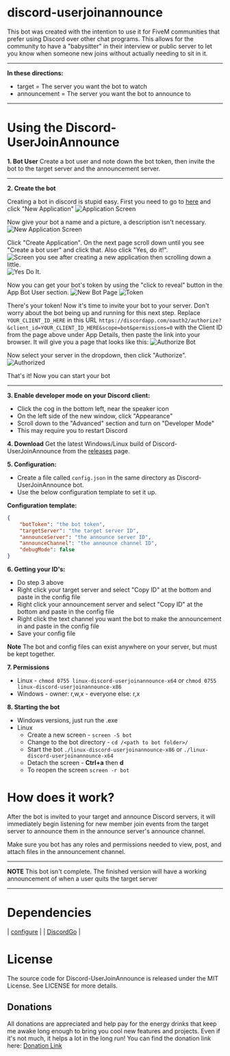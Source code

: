 # discord-userjoinannounce

This bot was created with the intention to use it for FiveM communities that prefer using Discord over other chat programs. This allows for the community to have a "babysitter" in their interview or public server to let you know when someone new joins without actually needing to sit in it.

----------------------------------------------------------------

**In these directions:**
- target = The server you want the bot to watch
- announcement = The server you want the bot to announce to

----

# Using the Discord-UserJoinAnnounce

**1. Bot User**
Create a bot user and note down the bot token, then invite the bot to the target
server and the announcement server.

------------------------------------------------------------------

**2. Create the bot**

Creating a bot in discord is stupid easy. First you need to go to [here](https://discordapp.com/developers/applications/me) and click "New Application"
![Application Screen](http://i.imgur.com/FvgfY2Z.png)

Now give your bot a name and a picture, a description isn't necessary.
![New Application Screen](http://i.imgur.com/MOS7yvH.png)

Click "Create Application". On the next page scroll down until you see "Create a bot user" and click that. Also click "Yes, do it!".
![Screen you see after creating a new application then scrolling down a little.](http://i.imgur.com/YAzK5ml.png)
![Yes Do It.](http://i.imgur.com/vkF6Rxo.png)

Now you can get your bot's token by using the "click to reveal" button in the App Bot User section.
![New Bot Page](http://i.imgur.com/xhKMUVU.png)
![Token](http://i.imgur.com/QwCmJJM.png)

There's your token! Now it's time to invite your bot to your server. Don't worry about the bot being up and running for this next step. 
Replace `YOUR_CLIENT_ID_HERE` in this URL ```https://discordapp.com/oauth2/authorize?&client_id=YOUR_CLIENT_ID_HERE&scope=bot&permissions=0``` 
with the Client ID from the page above under App Details, then paste the link into your browser. It will give you a page that looks like this:
![Authorize Bot](http://i.imgur.com/Ggwy0BP.png)

Now select your server in the dropdown, then click "Authorize".
![Authorized](http://i.imgur.com/4cqNcs1.png)

That's it! Now you can start your bot

-------------------------------------------------------------------------


**3. Enable developer mode on your Discord client:**
- Click the cog in the bottom left, near the speaker icon
- On the left side of the new window, click "Appearance"
- Scroll down to the "Advanced" section and turn on "Developer Mode"
- This may require you to restart Discord

**4. Download** 
Get the latest Windows/Linux build of Discord-UserJoinAnnounce from the [releases](https://github.com/JoshuaDoes/discord-userjoinannounce/releases) page.

**5. Configuration:**
- Create a file called `config.json` in the same directory as Discord-UserJoinAnnounce bot.
- Use the below configuration template to set it up.

**Configuration template:**
```JSON
{
	"botToken": "the bot token",
	"targetServer": "the target server ID",
	"announceServer": "the announce server ID",
	"announceChannel": "the announce channel ID",
	"debugMode": false
}
```

**6. Getting your ID's:**
- Do step 3 above
- Right click your target server and select "Copy ID" at the bottom and paste in the config file
- Right click your announcement server and select "Copy ID" at the bottom and paste in the config file
- Right click the text channel you want the bot to make the announcement in and paste in the config file
- Save your config file

**Note**
The bot and config files can exist anywhere on your server, but must be kept together.

**7. Permissions**
- Linux - ```chmod 0755 linux-discord-userjoinannounce-x64``` or ```chmod 0755 linux-discord-userjoinannounce-x86```
- Windows - owner: r,w,x
	  - everyone else: r,x

**8. Starting the bot**
- Windows versions, just run the .exe
- Linux
	- Create a new screen - ```screen -S bot```
	- Change to the bot directory - ```cd /<path to bot folder>/```
	- Start the bot ```./linux-discord-userjoinannounce-x86``` or ```./linux-discord-userjoinannounce-x64```
	- Detach the screen - **Ctrl+a** then **d**
	- To reopen the screen ```screen -r bot```


# How does it work?

After the bot is invited to your target and announce Discord servers, it will
immediately begin listening for new member join events from the target server to
announce them in the announce server's announce channel.

Make sure you bot has any roles and permissions needed to view, post, and attach files
in the announcement channel.

---------------------------------------------------------------------

**NOTE**
This bot isn't complete.  The finished version will have a working announcement of when a user quits the target server

----

# Dependencies

| [configure](https://github.com/paked/configure) |
| [DiscordGo](https://github.com/bwmarrin/discordgo) |

# License
The source code for Discord-UserJoinAnnounce is released under the MIT License. See LICENSE for more details.

## Donations
All donations are appreciated and help pay for the energy drinks that keep me awake long enough to bring you cool new features and projects. Even if it's not much, it helps a lot in the long run!
You can find the donation link here: [Donation Link](https://paypal.me/JoshuaDoes)
